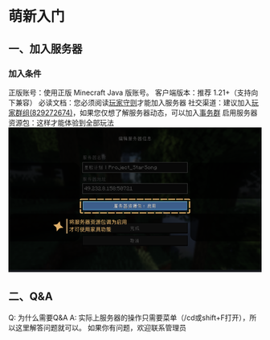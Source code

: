 # 萌新入门
## 一、加入服务器
### 加入条件
正版账号：使用正版 Minecraft Java 版账号。
客户端版本：推荐 1.21+（支持向下兼容）
必读文档：您必须阅读[玩家守则](/pages/docs/rules)才能加入服务器
社交渠道：建议加入[玩家群组(829272674)](https://qm.qq.com/cgi-bin/qm/qr?k=P0s88fHw8A8UhIf4zu0qL6vkkf4oxlQU&jump_from=webapi&authKey=dPjZ/dM6O1LvaMKgWGZ3TCyZL6w7hr7BjeeFgg8wyVYtmuABFUqnqm4InpIU8a4J)，如果您仅想了解服务器动态，可以加入[事务群](https://qm.qq.com/cgi-bin/qm/qr?k=FbkC7uOPkP8NLhfDLWg3UfXBpL2LaH2m&jump_from=webapi&authKey=sSplywRN8h9CDgahYd9PEdPs7Mw8BHhGqRhUkvCy5CJyA7TH//xGRXbTvJH1Mlq5)
启用服务器资源包：这样才能体验到全部玩法
![启用资源包](/pic/启用资源包.png)
## 二、Q&A
Q:
为什么需要Q&A
A:
实际上服务器的操作只需要菜单（/cd或shift+F打开），所以这里解答问题就可以。
如果你有问题，欢迎联系管理员
